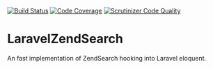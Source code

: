 [![Build Status](https://scrutinizer-ci.com/g/nark3d/LaravelZendSearch/badges/build.png?b=master)](https://scrutinizer-ci.com/g/nark3d/LaravelZendSearch/build-status/master)
[![Code Coverage](https://scrutinizer-ci.com/g/nark3d/LaravelZendSearch/badges/coverage.png?b=master)](https://scrutinizer-ci.com/g/nark3d/LaravelZendSearch/?branch=master)
[![Scrutinizer Code Quality](https://scrutinizer-ci.com/g/nark3d/LaravelZendSearch/badges/quality-score.png?b=master)](https://scrutinizer-ci.com/g/nark3d/LaravelZendSearch/?branch=master)

# LaravelZendSearch
An fast implementation of ZendSearch hooking into Laravel eloquent.
